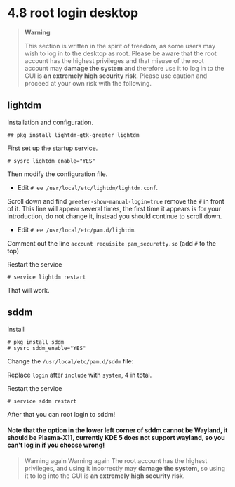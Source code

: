 # 4.8 root login desktop

> **Warning**
>
>This section is written in the spirit of freedom, as some users may wish to log in to the desktop as root. Please be aware that the root account has the highest privileges and that misuse of the root account may **damage the system** and therefore use it to log in to the GUI is **an extremely high security risk**. Please use caution and proceed at your own risk with the following.

## lightdm

Installation and configuration.

```
## pkg install lightdm-gtk-greeter lightdm
```

First set up the startup service.

```
# sysrc lightdm_enable="YES"
```

Then modify the configuration file.

- Edit ``# ee /usr/local/etc/lightdm/lightdm.conf``.

Scroll down and find `greeter-show-manual-login=true` remove the `#` in front of it. This line will appear several times, the first time it appears is for your introduction, do not change it, instead you should continue to scroll down.

- Edit `# ee /usr/local/etc/pam.d/lightdm`.

Comment out the line `account requisite pam_securetty.so` (add `#` to the top)

Restart the service

```
# service lightdm restart
```

That will work.

## sddm

Install

```
# pkg install sddm
# sysrc sddm_enable="YES"
```

Change the `/usr/local/etc/pam.d/sddm` file:

Replace `login` after `include` with `system`, 4 in total.

Restart the service

```
# service sddm restart
```

After that you can root login to sddm!

#### Note that the option in the lower left corner of sddm cannot be Wayland, it should be Plasma-X11, currently KDE 5 does not support wayland, so you can't log in if you choose wrong!

> Warning again
> Warning again
> The root account has the highest privileges, and using it incorrectly may **damage the system**, so using it to log into the GUI is **an extremely high security risk**.
